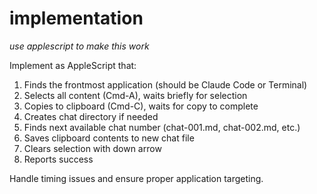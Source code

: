 # implementation
*use applescript to make this work*

Implement as AppleScript that:

1. Finds the frontmost application (should be Claude Code or Terminal)
2. Selects all content (Cmd-A), waits briefly for selection
3. Copies to clipboard (Cmd-C), waits for copy to complete
4. Creates chat directory if needed
5. Finds next available chat number (chat-001.md, chat-002.md, etc.)
6. Saves clipboard contents to new chat file
7. Clears selection with down arrow
8. Reports success

Handle timing issues and ensure proper application targeting.